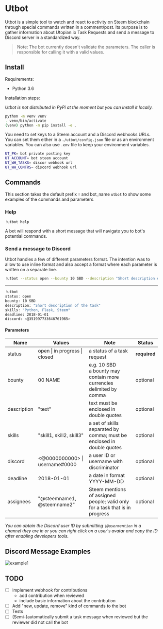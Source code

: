 # Utbot

Utbot is a simple tool to watch and react to activity on Steem blockchain through special commands written in a comment/post. Its purpose is to gather information about Utopian.io Task Requests and send a message to Discord server in a standardized way.

> Note: The bot currently doesn't validate the parameters. The caller is responsible for calling it with a valid values.

## Install

Requirements:

- Python 3.6

Installation steps:

_Utbot is not distributed in PyPi at the moment but you can install it locally._

```bash
python -m venv venv
. venv/bin/activate
(venv) python -m pip install -e .
```

You need to set keys to a Steem account and a Discord webhooks URLs. You can set them either in a `./utbot/config.json` file or as an environment variables. You can also use `.env` file to keep your environment variables.

```bash
UT_PK= bot private posting key
UT_ACCOUNT= bot steem account
UT_WH_TASKS= discor webhook url
UT_WH_CONTRS= discord webhook url
```

## Commands

This section takes the default prefix `!` and bot_name `utbot` to show some examples of the commands and parameters.

### Help

`!utbot help`

A bot will respond with a short message that will navigate you to bot's potential commands.

### Send a message to Discord

Utbot handles a few of different parameters format. The intention was to allow to use inline format and also accept a format where each parameter is written on a separate line.

```bash
!utbot --status open --bounty 10 SBD --description "Short description of the task" --skills "Python, Flask, Steem" --deadline 2018-01-01 --discord <@351997733646761985>
```

<hr/>

```bash
!utbot
status: open
bounty: 10 SBD
description: "Short description of the task"
skills: "Python, Flask, Steem"
deadline: 2018-01-01
discord: <@351997733646761985>
```

#### Parameters

| Name        | Values                         | Note                                                                         | Status       |
| ----------- | ------------------------------ | ---------------------------------------------------------------------------- | ------------ |
| status      | open \| in progress \| closed  | a status of a task request                                                   | **required** |
| bounty      | 00 NAME                        | e.g. 10 SBD <br/> a bounty may contain more currencies delimited by comma    | optional     |
| description | "text"                         | text must be enclosed in double quotes                                       | optional     |
| skills      | "skill1, skill2, skill3"       | a set of skills separated by comma; must be enclosed in double quotes        | optional     |
| discord     | <@0000000000> \| username#0000 | a user ID or username with discriminator                                     | optional     |
| deadline    | 2018-01-01                     | a date in format YYYY-MM-DD                                                  | optional     |
| assignees   | "\@steemname1, \@steemname2"   | Steem mentions of assigned people; valid only for a task that is in progress | optional     |

_You can obtain the Discord user ID by submitting `\@usermention` in a channel they are in or you can right click on a user's avatar and copy the ID after enabling developers tools._

## Discord Message Examples

![example1](https://i.imgsafe.org/ac/aca679c48a.png)

## TODO

- [ ] Implement webhook for contributions
  - add contribution when reviewed
  - include basic information about the contribution
- [ ] Add "new, update, remove" kind of commands to the bot
- [ ] Tests
- [ ] (Semi-)automatically submit a task message when reviewed but the reviewer did not call the bot
